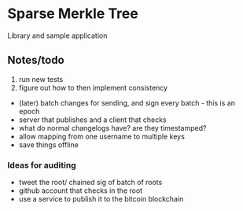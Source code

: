 # Sparse Merkle Tree
Library and sample application

## Notes/todo
1. run new tests
2. figure out how to then implement consistency
- (later) batch changes for sending, and sign every batch - this is an epoch
- server that publishes and a client that checks
- what do normal changelogs have? are they timestamped?
- allow mapping from one username to multiple keys
- save things offline

### Ideas for auditing
- tweet the root/ chained sig of batch of roots
- github account that checks in the root
- use a service to publish it to the bitcoin blockchain
